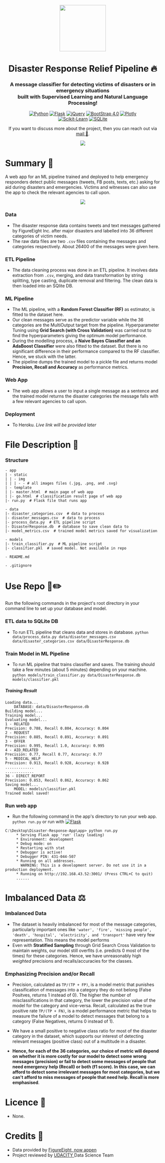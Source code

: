 <p align="center"> 
    <img src="app/static/img/Capture.PNG" align="center" height="150"></img>
</p>

<h1 align="center"> Disaster Response Relief Pipeline 🔥</h1>
<h3 align="center"> A message classifier for detecting victims of disasters or in emergency situations <br />  built with Supervised Learning and Natural Language Processing! </h3>

<p align="center">
  <a href="https://www.python.org/downloads/release/python-3810/"><img alt="Python" src="https://img.shields.io/badge/python-3.8.10-yellowgreen" /></a>
   <a href="https://pypi.org/project/Flask/2.0.1/"><img alt="Flask" src="https://img.shields.io/badge/flask-2.0.1-blue" /></a>
   <a href="https://code.jquery.com/jquery-3.3.1.min.js"><img alt="jQuery" src="https://img.shields.io/badge/jQuery-3.3.1-lightgrey" /></a>
   <a href="https://getbootstrap.com/docs/4.0/getting-started/introduction/"><img alt="BootStrap 4.0" src="https://img.shields.io/badge/BootStrap-4.0-blue" /></a>
   <a href="https://plotly.com/"><img alt="Plotly" src="https://img.shields.io/badge/plotly-get-orange" /></a> </br>
   <a href="https://scikit-learn.org/stable/install.html"><img alt="Scikit-Learn" src="https://img.shields.io/badge/sklearn-1.0.1-green" /></a>
   <a href="https://www.sqlite.org/index.html"><img alt="SQLite" src="https://img.shields.io/badge/SQLite-DB-lightgrey" /></a>
</p>
 <p align="center">If you want to discuss more about the project, then you can reach out via <a href="idowuodesanmi@gmail.com">mail 📩</a>.</p>
<p align="center"> 
    <a href="/" target="_blank">
    <img src="https://github.com/joshasgard/Disaster-Response-App/blob/master/app/static/img/readme1.png"></img>
  </a>
  </p>


# Summary 🎯
A web app for an ML pipeline trained and deployed to help emergency responders detect public messages (tweets, FB posts, texts, etc.) asking for aid during disasters and emergencies. Victims and witnesses can also use the app to check the relevant agencies to call upon. 
<p align="center"> 
    <a href="/" target="_blank">
    <img src="https://github.com/joshasgard/Disaster-Response-App/blob/master/app/static/img/MLOps_pipeline_scaling3.png"></img>
  </a>
  </p>

### Data
* The disaster response data contains tweets and text messages gathered by FigureEight Inc. after major disasters and labelled into 36 different categories of victim needs. 
* The raw data files are two `.csv` files containing the messages and categories respectively. About 26400 of the messages were given here. 

### ETL Pipeline
* The data cleaning process was done in an ETL pipeline. It involves data extraction from `.csv`, merging, and data transformation by string splitting, type casting, duplicate removal and filtering. The clean data is then loaded into an SQlite DB.

### ML Pipeline
* The ML pipeline, with a **Random Forest Classifier (RF)** as estimator, is fitted to the dataset here. 
* Our clean messages serve as the predictor variable while the 36 categories are the MultiOutput target from the pipeline. Hyperparameter Tuning using **Grid Search (with Cross Validation)** was carried out to find the hyperparameters giving the optimum model performance. 
* During the modelling process, a **Naive Bayes Classifier and an AdaBoost Classifier** were also fitted to the dataset. But there is no significant difference in their performance compared to the RF classifier. Hence, we stuck with the latter. 
* The pipeline dumps the trained model to a pickle file and returns model **Precision, Recall and Accuracy** as performance metrics. 

### Web App 
* The web app allows a user to input a single message as a sentence and the trained model returns the disaster categories the message falls with a few relevant agencies to call upon.

### Deployment
* To Heroku. *Live link will be provided later*

# File Description 📂

### Structure
```
- app
| - static
| | - img
| | | - - # all images files (.jpg, .png, and .svg)
| - template
| |- master.html  # main page of web app
| |- go.html  # classification result page of web app
|- run.py  # Flask file that runs app

- data
|- disaster_categories.csv  # data to process 
|- disaster_messages.csv  # data to process
|- process_data.py  # ETL pipeline script
|- DisasterResponse.db  # database to save clean data to
|- model_metrics.csv  # trained model metrics saved for visualization

- models
|- train_classifier.py  # ML pipeline script
|- classifier.pkl  # saved model. Not available in repo

- README.md

- .gitignore
```


# Use Repo 📢✏️
Run the following commands in the project's root directory in your command line to set up your database and model.

### ETL data to SQLite DB
* To run ETL pipeline that cleans data and stores in database.
```python data/process_data.py data/disaster_messages.csv data/disaster_categories.csv data/DisasterResponse.db```
    
### Train Model in ML Pipeline
* To run ML pipeline that trains classifier and saves. The training should take a few minutes (about 5 minutes) depending on your machine. 
```python models/train_classifier.py data/DisasterResponse.db models/classifier.pkl```

##### Training Result
```
Loading data...
    DATABASE: data/DisasterResponse.db
Building model...
Training model...
Evaluating model...
1 - RELATED
Precision: 0.788, Recall 0.804, Accuracy: 0.804
2 - REQUEST
Precision: 0.885, Recall 0.891, Accuracy: 0.891
3 - OFFER
Precision: 0.995, Recall 1.0, Accuracy: 0.995
4 - AID_RELATED
Precision: 0.77, Recall 0.77, Accuracy: 0.77
5 - MEDICAL_HELP
Precision: 0.913, Recall 0.928, Accuracy: 0.928
.............
.............
36 - DIRECT_REPORT
Precision: 0.853, Recall 0.862, Accuracy: 0.862
Saving model...
    MODEL: models/classifier.pkl
Trained model saved!
```

### Run web app
 * Run the following command in the app's directory to run your web app.
         `python run.py` or run with <a href="https://pypi.org/project/Flask/2.0.1/"><img alt="Flask" src="https://img.shields.io/badge/flask-2.0.1-blue" /></a>
```
C:\Desktop\Disaster-Response-App\app> python run.py
     * Serving Flask app 'run' (lazy loading)
     * Environment: development
     * Debug mode: on
     * Restarting with stat
     * Debugger is active!
     * Debugger PIN: 431-044-507
     * Running on all addresses.
       WARNING: This is a development server. Do not use it in a production deployment.
     * Running on http://192.168.43.52:3001/ (Press CTRL+C to quit)
     ......
 ```

# Imbalanced Data ⚖️
### Imbalanced Data
* The dataset is heavily imbalanced for most of the message categories, particularly important ones like `'water', 'fire', 'missing people', 'death', 'hospital', 'electricity', and 'transport'` have very few representation. This means the model performs 
* Even with **Stratified Sampling** through Grid Search Cross Validation to maintain weights, our model still overfits (i.e. predicts 0 most of the times) for these categories. Hence, we have unreasonably high *weighted* precisions and recalls/accuracies for the classes. 

### Emphasizing Precision and/or Recall
* Precision, calculated as `TP/(TP + FP)`, is a model metric that punishes classification of messages into a category they do not belong (False Positves, returns 1 instead of 0). The higher the number of misclassifications in that category, the lower the precision value of the model for the category and vice-versa. Recall, calculated as the true positive rate `TP/(TP + FN)`, is a model performance metric that helps to measure the failure of a model to detect messages that belong to a category (False Negatives, returns 0 instead of 1). 

* We have a small positive to negative class ratio for most of the disaster category in the dataset, which supports our interest of detecting relevant messages (positive class) out of a multitude in a disaster. 

* **Hence, for each of the 36 categories, our choice of metric will depend on whether it is more costly for our model to detect some wrong messages (precision) or fail to detect some messages of people that need emergency help (Recall) or both (f1 score). In this case, we can afford to detect some irrelevant messages for most categories, but we can't afford to miss messages of people that need help. Recall is more emphasised**. 


# Licence 📃
* None. 

# Credits 🚀
* Data provided by <a href = https://appen.com/> FigureEight, now appen </a>
* Project reviewed by <a href = udacity.com> UDACITY </a> Data Science Team
